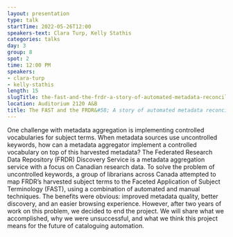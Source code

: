 ```yaml
---
layout: presentation
type: talk 
startTime: 2022-05-26T12:00
speakers-text: Clara Turp, Kelly Stathis
categories: talks
day: 3
group: 8
spot: 2
time: 12:00 PM
speakers:
- clara-turp
- kelly-stathis
length: 15
slugTitle: the-fast-and-the-frdr-a-story-of-automated-metadata-reconciliation
location: Auditorium 2120 A&B
title: The FAST and the FRDR&#58; A story of automated metadata reconciliation
---
```

One challenge with metadata aggregation is implementing controlled vocabularies for subject terms. When metadata sources use uncontrolled keywords, how can a metadata aggregator implement a controlled vocabulary on top of this harvested metadata? The Federated Research Data Repository (FRDR) Discovery Service is a metadata aggregation service with a focus on Canadian research data. To solve the problem of uncontrolled keywords, a group of librarians across Canada attempted to map FRDR’s harvested subject terms to the Faceted Application of Subject Terminology (FAST), using a combination of automated and manual techniques. The benefits were obvious: improved metadata quality, better discovery, and an easier browsing experience. However, after two years of work on this problem, we decided to end the project. We will share what we accomplished, why we were unsuccessful, and what we think this project means for the future of cataloguing automation.